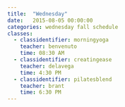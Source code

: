 ```yaml
---
title:  "Wednesday"
date:   2015-08-05 00:00:00
categories: wednesday fall schedule
classes:
  - classidentifier: morningyoga
    teacher: benvenuto
    time: 08:30 AM
  - classidentifier: creatingease
    teacher: delavega
    time: 4:30 PM
  - classidentifier: pilatesblend
    teacher: brant
    time: 6:30 PM
---
```

